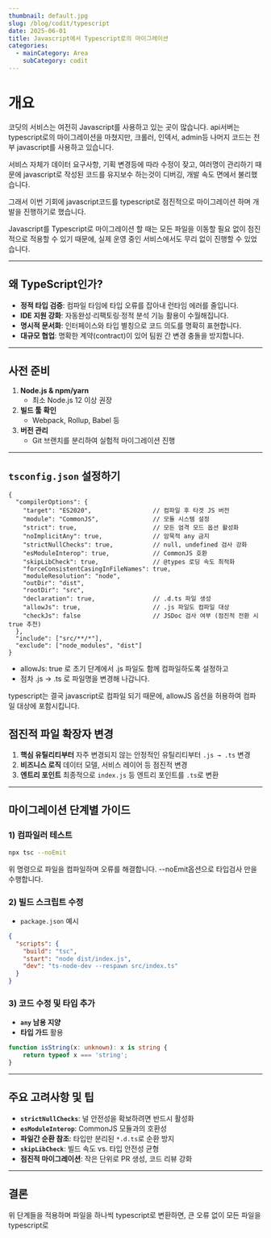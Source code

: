 ```yaml
---
thumbnail: default.jpg
slug: /blog/codit/typescript
date: 2025-06-01
title: Javascript에서 Typescript로의 마이그레이션
categories:
  - mainCategory: Area
    subCategory: codit
---
```


# 개요

코딧의 서비스는 여전히 Javascript를 사용하고 있는 곳이 많습니다.
api서버는 typescript로의 마이그레이션을 마쳤지만, 크롤러, 인덱서, admin등 나머지 코드는 전부 javascript를 사용하고 있습니다.

서비스 자체가 데이터 요구사항, 기획 변경등에 따라 수정이 잦고, 여러명이 관리하기 때문에 javascript로 작성된 코드를 유지보수 하는것이 디버깅, 개발 속도 면에서 불리했습니다.

그래서 이번 기회에 javascript코드를 typescript로 점진적으로 마이그레이션 하며 개발을 진행하기로 했습니다.

Javascript를 Typescript로 마이그레이션 할 때는 모든 파일을 이동할 필요 없이 점진적으로 적용할 수 있기 때문에, 실제 운영 중인 서비스에서도 무리 없이 진행할 수 있었습니다.

---

## 왜 TypeScript인가?

- **정적 타입 검증**: 컴파일 타임에 타입 오류를 잡아내 런타임 에러를 줄입니다.  
- **IDE 지원 강화**: 자동완성·리팩토링·정적 분석 기능 활용이 수월해집니다.  
- **명시적 문서화**: 인터페이스와 타입 별칭으로 코드 의도를 명확히 표현합니다.  
- **대규모 협업**: 명확한 계약(contract)이 있어 팀원 간 변경 충돌을 방지합니다.  

---

## 사전 준비

1. **Node.js & npm/yarn**  
   - 최소 Node.js 12 이상 권장  
2. **빌드 툴 확인**  
   - Webpack, Rollup, Babel 등  
3. **버전 관리**  
   - Git 브랜치를 분리하여 실험적 마이그레이션 진행  

---

## `tsconfig.json` 설정하기

```jsonc
{
  "compilerOptions": {
    "target": "ES2020",                 // 컴파일 후 타겟 JS 버전
    "module": "CommonJS",               // 모듈 시스템 설정
    "strict": true,                     // 모든 엄격 모드 옵션 활성화
    "noImplicitAny": true,              // 암묵적 any 금지
    "strictNullChecks": true,           // null, undefined 검사 강화
    "esModuleInterop": true,            // CommonJS 호환
    "skipLibCheck": true,               // @types 로딩 속도 최적화
    "forceConsistentCasingInFileNames": true,
    "moduleResolution": "node",
    "outDir": "dist",
    "rootDir": "src",
    "declaration": true,                // .d.ts 파일 생성
    "allowJs": true,                    // .js 파일도 컴파일 대상
    "checkJs": false                    // JSDoc 검사 여부 (점진적 전환 시 true 추천)
  },
  "include": ["src/**/*"],
  "exclude": ["node_modules", "dist"]
}
```

- allowJs: true 로 초기 단계에서 .js 파일도 함께 컴파일하도록 설정하고
- 점차 .js → .ts 로 파일명을 변경해 나갑니다.

typescript는 결국 javascript로 컴파일 되기 때문에, allowJS 옵션을 허용하여 컴파일 대상에 포함시킵니다.
## 점진적 파일 확장자 변경

1. **핵심 유틸리티부터**
	자주 변경되지 않는 안정적인 유틸리티부터 `.js → .ts` 변경
2. **비즈니스 로직**
    데이터 모델, 서비스 레이어 등 점진적 변경    
3. **엔트리 포인트**
	최종적으로 `index.js` 등 엔트리 포인트를 `.ts`로 변환

---

## 마이그레이션 단계별 가이드

### 1) 컴파일러 테스트

```bash
npx tsc --noEmit
```

위 명령으로 파일을 컴파일하며 오류를 해결합니다.
--noEmit옵션으로 타입검사 만을 수행합니다.

### 2) 빌드 스크립트 수정

- `package.json` 예시

```json
{   
  "scripts": {     
    "build": "tsc",     
    "start": "node dist/index.js",     
    "dev": "ts-node-dev --respawn src/index.ts"   
  } 
}
```

### 3) 코드 수정 및 타입 추가

- **`any` 남용 지양**
- **타입 가드** 활용
```typescript
function isString(x: unknown): x is string {   
	return typeof x === 'string'; 
}
```


---

## 주요 고려사항 및 팁

- **`strictNullChecks`**: 널 안전성을 확보하려면 반드시 활성화
- **`esModuleInterop`**: CommonJS 모듈과의 호환성
- **파일간 순환 참조**: 타입만 분리된 `*.d.ts`로 순환 방지
- **`skipLibCheck`**: 빌드 속도 vs. 타입 안전성 균형
- **점진적 마이그레이션**: 작은 단위로 PR 생성, 코드 리뷰 강화


---

## 결론

위 단계들을 적용하며 파일을 하나씩 typescript로 변환하면, 큰 오류 없이 모든 파일을 typescript로 
